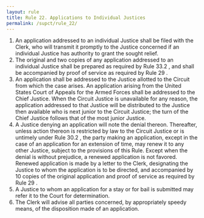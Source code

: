 ```yaml
---
layout: rule
title: Rule 22. Applications to Individual Justices
permalink: /supct/rule_22/
---
```


1. An application addressed to an individual Justice shall be filed with the Clerk, who will transmit it promptly to the Justice concerned if an individual Justice has authority to grant the sought relief.
2. The original and two copies of any application addressed to an individual Justice shall be prepared as required by Rule 33.2 , and shall be accompanied by proof of service as required by Rule 29 .
3. An application shall be addressed to the Justice allotted to the Circuit from which the case arises. An application arising from the United States Court of Appeals for the Armed Forces shall be addressed to the Chief Justice. When the Circuit Justice is unavailable for any reason, the application addressed to that Justice will be distributed to the Justice then available who is next junior to the Circuit Justice; the turn of the Chief Justice follows that of the most junior Justice.
4. A Justice denying an application will note the denial thereon. Thereafter, unless action thereon is restricted by law to the Circuit Justice or is untimely under Rule 30.2 , the party making an application, except in the case of an application for an extension of time, may renew it to any other Justice, subject to the provisions of this Rule. Except when the denial is without prejudice, a renewed application is not favored. Renewed application is made by a letter to the Clerk, designating the Justice to whom the application is to be directed, and accompanied by 10 copies of the original application and proof of service as required by Rule 29 .
5. A Justice to whom an application for a stay or for bail is submitted may refer it to the Court for determination.
6. The Clerk will advise all parties concerned, by appropriately speedy means, of the disposition made of an application.